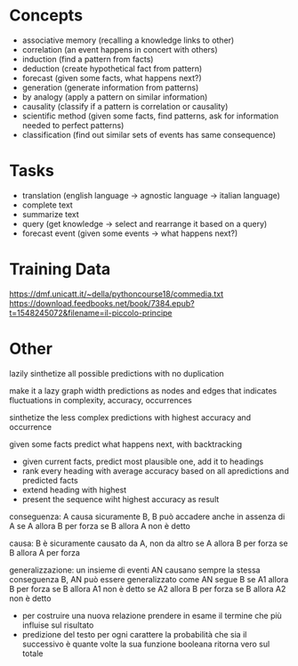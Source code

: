 # Concepts

- associative memory (recalling a knowledge links to other)
- correlation (an event happens in concert with others)
- induction (find a pattern from facts)
- deduction (create hypothetical fact from pattern)
- forecast (given some facts, what happens next?)
- generation (generate information from patterns)
- by analogy (apply a pattern on similar information)
- causality (classify if a pattern is correlation or causality)
- scientific method (given some facts, find patterns, ask for information needed to perfect patterns)
- classification (find out similar sets of events has same consequence)

# Tasks

- translation (english language -> agnostic language -> italian language)
- complete text
- summarize text
- query (get knowledge -> select and rearrange it based on a query)
- forecast event (given some events -> what happens next?)

# Training Data

https://dmf.unicatt.it/~della/pythoncourse18/commedia.txt
https://download.feedbooks.net/book/7384.epub?t=1548245072&filename=il-piccolo-principe

# Other

lazily sinthetize all possible predictions with no duplication

make it a lazy graph width predictions as nodes and edges that indicates fluctuations in complexity, accuracy, occurrences

sinthetize the less complex predictions with highest accuracy and occurrence

given some facts predict what happens next, with backtracking

- given current facts, predict most plausible one, add it to headings
- rank every heading with average accuracy based on all apredictions and predicted facts
- extend heading with highest
- present the sequence wiht highest accuracy as result

conseguenza: A causa sicuramente B, B può accadere anche in assenza di A
se A allora B per forza
se B allora A non è detto

causa: B è sicuramente causato da A, non da altro
se A allora B per forza
se B allora A per forza

generalizzazione: un insieme di eventi AN causano sempre la stessa conseguenza B, AN può essere generalizzato come AN segue B
se A1 allora B per forza
se B allora A1 non è detto
se A2 allora B per forza
se B allora A2 non è detto

- per costruire una nuova relazione prendere in esame il termine che più influise sul risultato
- predizione del testo per ogni carattere la probabilità che sia il successivo è quante volte la sua funzione booleana ritorna vero sul totale
